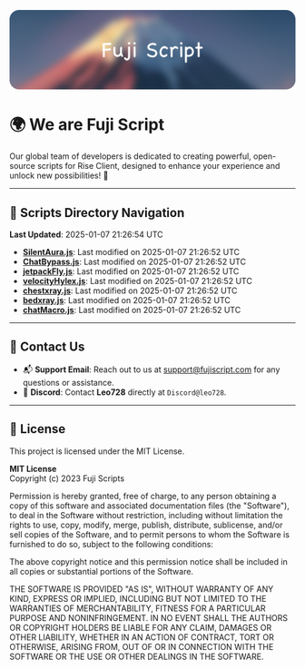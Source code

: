 ![Banner](.github/b.webp)

# 🌍 **We are Fuji Script**

Our global team of developers is dedicated to creating powerful, open-source scripts for Rise Client, designed to enhance your experience and unlock new possibilities! 🌟

---
<!-- SCRIPTS_NAVIGATION_START -->
## 📂 **Scripts Directory Navigation**

**Last Updated**: 2025-01-07 21:26:54 UTC

- **[SilentAura.js](scripts/SilentAura.js)**: Last modified on 2025-01-07 21:26:52 UTC
- **[ChatBypass.js](scripts/ChatBypass.js)**: Last modified on 2025-01-07 21:26:52 UTC
- **[jetpackFly.js](scripts/jetpackFly.js)**: Last modified on 2025-01-07 21:26:52 UTC
- **[velocityHylex.js](scripts/velocityHylex.js)**: Last modified on 2025-01-07 21:26:52 UTC
- **[chestxray.js](scripts/chestxray.js)**: Last modified on 2025-01-07 21:26:52 UTC
- **[bedxray.js](scripts/bedxray.js)**: Last modified on 2025-01-07 21:26:52 UTC
- **[chatMacro.js](scripts/chatMacro.js)**: Last modified on 2025-01-07 21:26:52 UTC

<!-- SCRIPTS_NAVIGATION_END -->

---

## 💬 **Contact Us**  
- 📬 **Support Email**: Reach out to us at [support@fujiscript.com](mailto:support@fujiscript.com) for any questions or assistance.  
- 💬 **Discord**: Contact **Leo728** directly at `Discord@leo728`.

---

## 📜 **License**

This project is licensed under the MIT License.  

**MIT License**  
Copyright (c) 2023 Fuji Scripts  

Permission is hereby granted, free of charge, to any person obtaining a copy of this software and associated documentation files (the "Software"), to deal in the Software without restriction, including without limitation the rights to use, copy, modify, merge, publish, distribute, sublicense, and/or sell copies of the Software, and to permit persons to whom the Software is furnished to do so, subject to the following conditions:  

The above copyright notice and this permission notice shall be included in all copies or substantial portions of the Software.  

THE SOFTWARE IS PROVIDED "AS IS", WITHOUT WARRANTY OF ANY KIND, EXPRESS OR IMPLIED, INCLUDING BUT NOT LIMITED TO THE WARRANTIES OF MERCHANTABILITY, FITNESS FOR A PARTICULAR PURPOSE AND NONINFRINGEMENT. IN NO EVENT SHALL THE AUTHORS OR COPYRIGHT HOLDERS BE LIABLE FOR ANY CLAIM, DAMAGES OR OTHER LIABILITY, WHETHER IN AN ACTION OF CONTRACT, TORT OR OTHERWISE, ARISING FROM, OUT OF OR IN CONNECTION WITH THE SOFTWARE OR THE USE OR OTHER DEALINGS IN THE SOFTWARE.  
